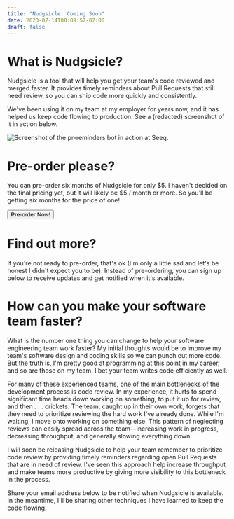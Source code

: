 ```yaml
---
title: "Nudgsicle: Coming Soon"
date: 2023-07-14T08:09:57-07:00
draft: false
---
```


# What is Nudgsicle?

Nudgsicle is a tool that will help you get your team's code reviewed and merged faster. It provides timely reminders about Pull Requests that still need review, so you can ship code more quickly and consistently.

We've been using it on my team at my employer for years now, and it has helped us keep code flowing to production. See a (redacted) screenshot of it in action below.

![Screenshot of the pr-reminders bot in action at Seeq.](/images/slack-screenshot-1.webp)

# Pre-order please?

You can pre-order six months of Nudgsicle for only $5. I haven't decided on the final pricing yet, but it will likely be $5 / month or more. So you'll be getting six months for the price of one!

<form action="/api/checkout/session" method="POST">
    <input class="db w-100 mv2 white pa3 bn hover-shadow hover-bg-black bg-animate bg-black" type="submit" value="Pre-order Now!">
</form>

# Find out more?

If you're not ready to pre-order, that's ok (I'm only a little sad and let's be honest I didn't expect you to be). Instead of pre-ordering, you can sign up below to receive updates and get notified when it's available.

<script async src="https://eomail6.com/form/a9d5dfbc-2259-11ee-8e25-abc8bf461d43.js" data-form="a9d5dfbc-2259-11ee-8e25-abc8bf461d43"></script>

# How can you make your software team faster?

What is the number one thing you can change to help your software engineering team work faster? My initial thoughts would be to improve my team's software design and coding skills so we can punch out more code. But the truth is, I'm pretty good at programming at this point in my career, and so are those on my team. I bet your team writes code efficiently as well.

For many of these experienced teams, one of the main bottlenecks of the development process is code review. In my experience, it hurts to spend significant time heads down working on something, to put it up for review, and then . . . crickets. The team, caught up in their own work, forgets that they need to prioritize reviewing the hard work I've already done. While I'm waiting, I move onto working on something else. This pattern of neglecting reviews can easily spread across the team—increasing work in progress, decreasing throughput, and generally slowing everything down.

I will soon be releasing Nudgsicle to help your team remember to prioritize code review by providing timely reminders regarding open Pull Requests that are in need of review. I've seen this approach help increase throughput and make teams more productive by giving more visibility to this bottleneck in the process.

Share your email address below to be notified when Nudgsicle is available. In the meantime, I'll be sharing other techniques I have learned to keep the code flowing.

